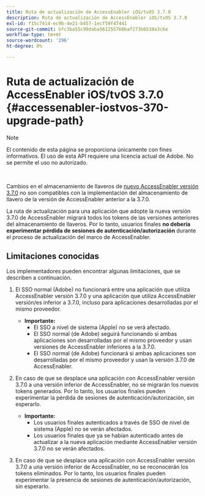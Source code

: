 ```yaml
---
title: Ruta de actualización de AccessEnabler iOS/tvOS 3.7.0
description: Ruta de actualización de AccessEnabler iOS/tvOS 3.7.0
exl-id: f15c7414-ec9b-4e21-b457-1ecf59f47441
source-git-commit: bfc3ba55c99daba561255760baf273b6538a3c6e
workflow-type: tm+mt
source-wordcount: '296'
ht-degree: 0%

---
```


# Ruta de actualización de AccessEnabler iOS/tvOS 3.7.0 {#accessenabler-iostvos-370-upgrade-path}

>[!NOTE]
>
>El contenido de esta página se proporciona únicamente con fines informativos. El uso de esta API requiere una licencia actual de Adobe. No se permite el uso no autorizado.

</br>

Cambios en el almacenamiento de llaveros de [nuevo AccessEnabler versión 3.7.0](/help/authentication/authn-rn-ios-tvos-370.md) no son compatibles con la implementación del almacenamiento de llavero de la versión de AccessEnabler anterior a la 3.7.0.

La ruta de actualización para una aplicación que adopte la nueva versión 3.7.0 de AccessEnabler migrará todos los tokens de las versiones anteriores del almacenamiento de llaveros. Por lo tanto, usuarios finales **no debería experimentar pérdida de sesiones de autenticación/autorización** durante el proceso de actualización del marco de AccessEnabler.

## Limitaciones conocidas

Los implementadores pueden encontrar algunas limitaciones, que se describen a continuación.


1. El SSO normal (Adobe) no funcionará entre una aplicación que utiliza AccessEnabler versión 3.7.0 y una aplicación que utiliza AccessEnabler versión/es inferior a 3.7.0, incluso para aplicaciones desarrolladas por el mismo proveedor.

   - **Importante:**
      - El SSO a nivel de sistema (Apple) no se verá afectado.
      - El SSO normal (de Adobe) seguirá funcionando si ambas aplicaciones son desarrolladas por el mismo proveedor y usan versiones de AccessEnabler inferiores a la 3.7.0.
      - El SSO normal (de Adobe) funcionará si ambas aplicaciones son desarrolladas por el mismo proveedor y usan la versión 3.7.0 de AccessEnabler.

1. En caso de que se desplace una aplicación con AccessEnabler versión 3.7.0 a una versión inferior de AccessEnabler, no se migrarán los nuevos tokens generados. Por lo tanto, los usuarios finales pueden experimentar la pérdida de sesiones de autenticación/autorización, sin esperarlo.

   - **Importante:**
      - Los usuarios finales autenticados a través de SSO de nivel de sistema (Apple) no se verán afectados.
      - Los usuarios finales que ya se habían autenticado antes de actualizar a la nueva aplicación mediante AccessEnabler versión 3.7.0 no se verán afectados.

1. En caso de que se desplace una aplicación con AccessEnabler versión 3.7.0 a una versión inferior de AccessEnabler, no se reconocerán los tokens eliminados. Por lo tanto, los usuarios finales pueden experimentar la presencia de sesiones de autenticación/autorización, sin esperarlo.
